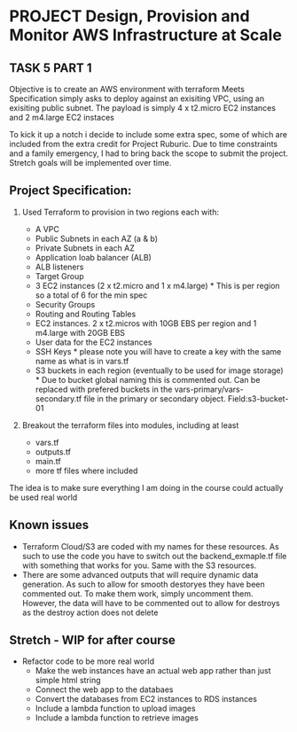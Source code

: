 # PROJECT Design, Provision and Monitor AWS Infrastructure at Scale
## TASK 5 PART 1

Objective is to create an AWS environment with terraform
Meets Specification simply asks to deploy against an exisiting VPC, using an exisiting public subnet. The payload is simply 4 x t2.micro EC2 instances and 2 m4.large EC2 instaces

To kick it up a notch i decide to include some extra spec, some of which are included from the extra credit for Project Ruburic.
Due to time constraints and a family emergency, I had to bring back the scope to submit the project. Stretch goals will be implemented over time.
## Project Specification:

1.  Used Terraform to provision in two regions each with:
    - A VPC
    - Public Subnets in each AZ (a & b)
    - Private Subnets in each AZ
    - Application loab balancer (ALB)
    - ALB listeners
    - Target Group
    - 3 EC2 instances (2 x t2.micro and 1 x m4.large) * This is per region so a total of 6 for the min spec
    - Security Groups
    - Routing and Routing Tables
    - EC2 instances. 2 x t2.micros with 10GB EBS per region and 1 m4.large with 20GB EBS
    - User data for the EC2 instances
    - SSH Keys * please note you will have to create a key with the same name as what is in vars.tf
    - S3 buckets in each region (eventually to be used for image storage) * Due to bucket global naming this is commented out. Can be replaced with prefered buckets in the vars-primary/vars-secondary.tf file in the primary or secondary object. Field:s3-bucket-01

2. Breakout the terraform files into modules, including at least
    - vars.tf
    - outputs.tf
    - main.tf
    - more tf files where included

The idea is to make sure everything I am doing in the course could actually be used real world

## Known issues
-   Terraform Cloud/S3 are coded with my names for these resources. As such to use the code you have to switch out the backend_exmaple.tf file with
    something that works for you. Same with the S3 resources.
-   There are some advanced outputs that will require dynamic data generation. As such to allow for smooth destoryes they have been commented out.
    To make them work, simply uncomment them. However, the data will have to be commented out to allow for destroys as the destroy action does not delete

## Stretch - WIP for after course

- Refactor code to be more real world
    - Make the web instances have an actual web app rather than just simple html string
    - Connect the web app to the databaes
    - Convert the databases from EC2 instances to RDS instances
    - Include a lambda function to upload images
    - Include a lambda function to retrieve images
